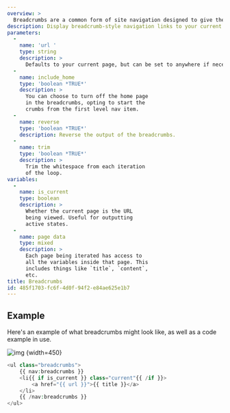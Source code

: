 ```yaml
---
overview: >
  Breadcrumbs are a common form of site navigation designed to give the user heirarchial context. Much like the crumbs left by a little German boy named Hansel (so 🔥 right now), they lead from where you are, all the way back home.
description: Display breadcrumb-style navigation links to your current page.
parameters:
  -
    name: 'url '
    type: string
    description: >
      Defaults to your current page, but can be set to anywhere if necessary.
  -
    name: include_home
    type: 'boolean *TRUE*'
    description: >
      You can choose to turn off the home page
      in the breadcrumbs, opting to start the
      crumbs from the first level nav item.
  -
    name: reverse
    type: 'boolean *TRUE*'
    description: Reverse the output of the breadcrumbs.
  -
    name: trim
    type: 'boolean *TRUE*'
    description: >
      Trim the whitespace from each iteration
      of the loop.
variables:
  -
    name: is_current
    type: boolean
    description: >
      Whether the current page is the URL
      being viewed. Useful for outputting
      active states.
  -
    name: page data
    type: mixed
    description: >
      Each page being iterated has access to
      all the variables inside that page. This
      includes things like `title`, `content`,
      etc.
title: Breadcrumbs
id: 485f1703-fc6f-4d0f-94f2-e84ae625e1b7
---
```

## Example

Here's an example of what breadcrumbs might look like, as well as a code example in use.

![img](/assets/img/other/breadcrumbs.png) {width=450}

``` php
<ul class="breadcrumbs">
    {{ nav:breadcrumbs }}
    <li{{ if is_current }} class="current"{{ /if }}>
        <a href="{{ url }}">{{ title }}</a>
    </li>
    {{ /nav:breadcrumbs }}
</ul>
```

